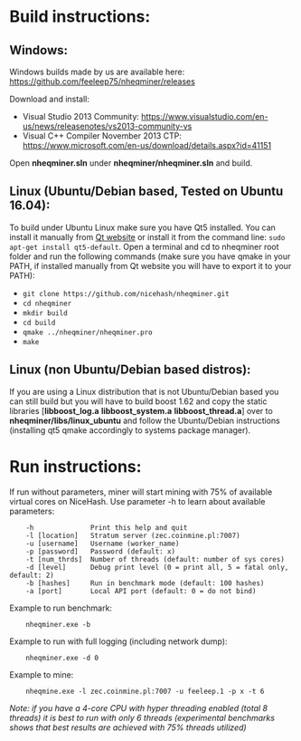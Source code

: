 # Build instructions:

## Windows:

Windows builds made by us are available here: https://github.com/feeleep75/nheqminer/releases

Download and install:
- Visual Studio 2013 Community: https://www.visualstudio.com/en-us/news/releasenotes/vs2013-community-vs
- Visual C++ Compiler November 2013 CTP: https://www.microsoft.com/en-us/download/details.aspx?id=41151

Open **nheqminer.sln** under **nheqminer/nheqminer.sln** and build.

## Linux (Ubuntu/Debian based, Tested on Ubuntu 16.04):
To build under Ubuntu Linux make sure you have Qt5 installed. You can install it manually from [Qt website](https://www.qt.io/) or install it from the command line: `sudo apt-get install qt5-default`.
Open a terminal and cd to nheqminer root folder and run the following commands (make sure you have qmake in your PATH, if installed manually from Qt website you will have to export it to your PATH):
  - `git clone https://github.com/nicehash/nheqminer.git`
  - `cd nheqminer`
  - `mkdir build`
  - `cd build`
  - `qmake ../nheqminer/nheqminer.pro`
  - `make`

## Linux (non Ubuntu/Debian based distros):
If you are using a Linux distribution that is not Ubuntu/Debian based you can still build but you will have to build boost 1.62 and copy the static libraries [**libboost_log.a**  **libboost_system.a**  **libboost_thread.a**] over to **nheqminer/libs/linux_ubuntu** and follow the Ubuntu/Debian instructions (installing qt5 qmake accordingly to systems package manager).

# Run instructions:

If run without parameters, miner will start mining with 75% of available virtual cores on NiceHash. Use parameter -h to learn about available parameters:

        -h              Print this help and quit
        -l [location]   Stratum server (zec.coinmine.pl:7007)
        -u [username]   Username (worker_name)
        -p [password]   Password (default: x)
        -t [num_thrds]  Number of threads (default: number of sys cores)
        -d [level]      Debug print level (0 = print all, 5 = fatal only, default: 2)
        -b [hashes]     Run in benchmark mode (default: 100 hashes)
        -a [port]       Local API port (default: 0 = do not bind)
        
Example to run benchmark:

        nheqminer.exe -b
        
Example to run with full logging (including network dump):

        nheqminer.exe -d 0
        
Example to mine:

        nheqmine.exe -l zec.coinmine.pl:7007 -u feeleep.1 -p x -t 6

<i>Note: if you have a 4-core CPU with hyper threading enabled (total 8 threads) it is best to run with only 6 threads (experimental benchmarks shows that best results are achieved with 75% threads utilized)</i>
